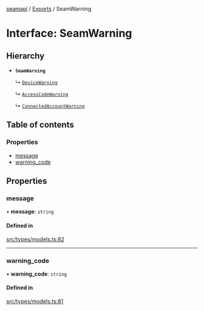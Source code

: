 [seamapi](../README.md) / [Exports](../modules.md) / SeamWarning

# Interface: SeamWarning

## Hierarchy

- **`SeamWarning`**

  ↳ [`DeviceWarning`](DeviceWarning.md)

  ↳ [`AccessCodeWarning`](AccessCodeWarning.md)

  ↳ [`ConnectedAccountWarning`](ConnectedAccountWarning.md)

## Table of contents

### Properties

- [message](SeamWarning.md#message)
- [warning\_code](SeamWarning.md#warning_code)

## Properties

### message

• **message**: `string`

#### Defined in

[src/types/models.ts:82](https://github.com/seamapi/javascript/blob/main/src/types/models.ts#L82)

___

### warning\_code

• **warning\_code**: `string`

#### Defined in

[src/types/models.ts:81](https://github.com/seamapi/javascript/blob/main/src/types/models.ts#L81)

